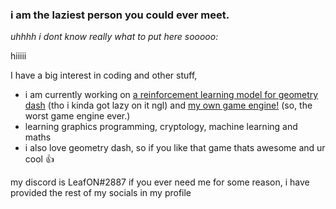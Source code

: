### i am the laziest person you could ever meet.

*uhhhh i dont know really what to put here sooooo:*

hiiiii


I have a big interest in coding and other stuff, 
- i am currently working on [a reinforcement learning model for geometry dash](https://github.com/leafon5/neurodash) (tho i kinda got lazy on it ngl) and [my own game engine!](https://github.com/leafon5/game-engine-attempt) (so, the worst game engine ever.)
- learning graphics programming, cryptology, machine learning and maths
- i also love geometry dash, so if you like that game thats awesome and ur cool 👍

my discord is LeafON#2887 if you ever need me for some reason, i have provided the rest of my socials in my profile
<!--
**leafon5/leafon5** is a ✨ _special_ ✨ repository because its `README.md` (this file) appears on your GitHub profile.

Here are some ideas to get you started:

- 🔭 I’m currently working on ...
- 🌱 I’m currently learning ...
- 👯 I’m looking to collaborate on ...
- 🤔 I’m looking for help with ...
- 💬 Ask me about ...
- 📫 How to reach me: ...
- 😄 Pronouns: ...
- ⚡ Fun fact: ...
-->
